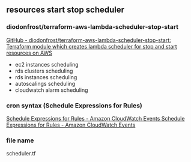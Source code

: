 ## resources start stop scheduler

### diodonfrost/terraform-aws-lambda-scheduler-stop-start

[GitHub - diodonfrost/terraform-aws-lambda-scheduler-stop-start: Terraform module which creates lambda scheduler for stop and start resources on AWS](https://github.com/diodonfrost/terraform-aws-lambda-scheduler-stop-start)

- ec2 instances scheduling
- rds clusters scheduling
- rds instances scheduling
- autoscalings scheduling
- cloudwatch alarm scheduling

### cron syntax (Schedule Expressions for Rules)

[Schedule Expressions for Rules - Amazon CloudWatch Events Schedule Expressions for Rules - Amazon CloudWatch Events](https://docs.aws.amazon.com/AmazonCloudWatch/latest/events/ScheduledEvents.html)

### file name

scheduler.tf
